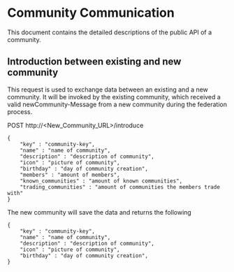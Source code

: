 # Community Communication

This document contains the detailed descriptions of the public API of a community.


## Introduction between existing and new community

This request is used to exchange data between an existing and a new community. It will be invoked by the existing community, which received a valid newCommunity-Message from a new community during the federation process.

POST http://<New_Community_URL>/introduce

```
{
	"key" : "community-key",
	"name" : "name of community",
	"description" : "description of community",
	"icon" : "picture of community",
	"birthday" : "day of community creation",
	"members" : "amount of members",
	"known_communities" : "amount of known communities",
	"trading_communities" : "amount of communities the members trade with"
}
```

The new community will save the data and returns the following

```
{
	"key" : "community-key",
	"name" : "name of community",
	"description" : "description of community",
	"icon" : "picture of community",
	"birthday" : "day of community creation",
}
```
